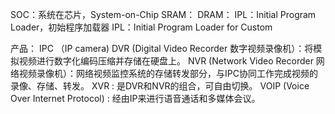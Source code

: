 
SOC：系统在芯片，System-on-Chip
SRAM：
DRAM：
IPL：Initial Program Loader，初始程序加载器
IPL：Initial Program Loader for Custom


产品：
IPC （IP camera)
DVR (Digital Video Recorder 数字视频录像机）：将模拟视频进行数字化编码压缩并存储在硬盘上。
NVR (Network Video Recorder 网络视频录像机）：网络视频监控系统的存储转发部分，与IPC协同工作完成视频的录像、存储、转发。
XVR : 是DVR和NVR的组合，可自由切换。
VOIP (Voice Over Internet Protocol) : 经由IP来进行语音通话和多媒体会议。

<!--stackedit_data:
eyJoaXN0b3J5IjpbLTgxMzQ2ODkzOF19
-->